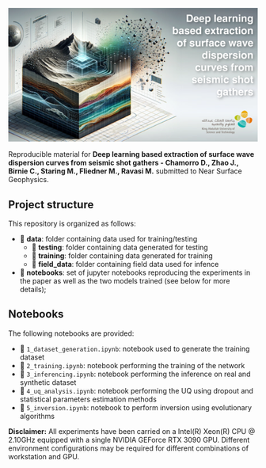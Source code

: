 ![LOGO](logo.png)

Reproducible material for **Deep learning based extraction of surface wave dispersion curves from seismic shot gathers -
Chamorro D., Zhao J., Birnie C., Staring M., Fliedner M., Ravasi M.** submitted to Near Surface Geophysics.

## Project structure
This repository is organized as follows:

* :file_folder: **data**: folder containing data used for training/testing
    * :open_file_folder: **testing**: folder containing data generated for testing
    * :open_file_folder: **training**: folder containing data generated for training
    * :open_file_folder: **field_data**: folder containing field data used for infence
* :open_file_folder: **notebooks**: set of jupyter notebooks reproducing the experiments in the paper as well as the two models trained (see below for more details);

## Notebooks
The following notebooks are provided:

- :orange_book: ``1_dataset_generation.ipynb``: notebook used to generate the training dataset
- :orange_book: ``2_training.ipynb``: notebook performing the training of the network
- :orange_book: ``3_inferencing.ipynb``: notebook performing the inference on real and synthetic dataset
- :orange_book: ``4_uq_analysis.ipynb``: notebook performing the UQ using dropout and statistical parameters estimation methods
- :orange_book: ``5_inversion.ipynb``: notebook to perform inversion using evolutionary algorithms

**Disclaimer:** All experiments have been carried on a Intel(R) Xeon(R) CPU @ 2.10GHz equipped with a single NVIDIA GEForce RTX 3090 GPU. Different environment configurations may be required for different combinations of workstation and GPU.
